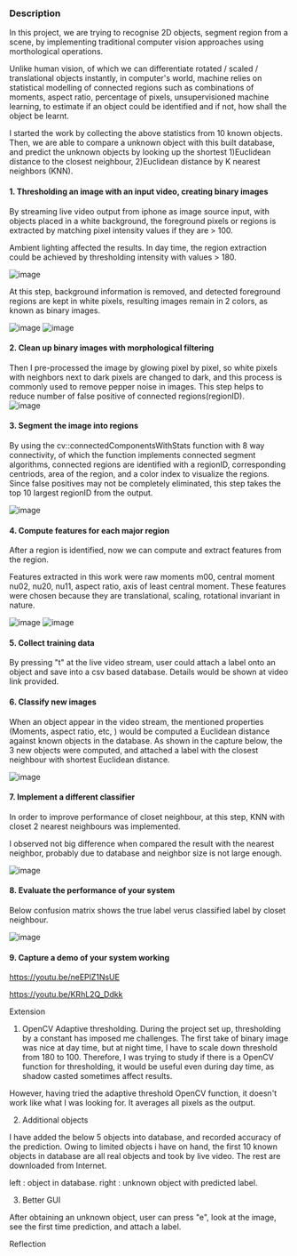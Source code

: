 ### Description
In this project, we are trying to recognise 2D objects, segment region from a scene, by implementing traditional computer vision approaches using morthological operations.  

Unlike human vision, of which we can differentiate rotated / scaled / translational objects instantly, in computer's world, machine relies on statistical modelling of connected regions such as combinations of moments, aspect ratio, percentage of pixels, unsupervisioned machine learning, to estimate if an object could be identified and if not, how shall the object be learnt.

I started the work by collecting the above statistics from 10 known objects.  Then, we are able to compare a unknown object with this built database, and predict the unknown objects by looking up the shortest 1)Euclidean distance to the closest neighbour, 2)Euclidean distance by K nearest neighbors (KNN).

#### 1. Thresholding an image with an input video, creating binary images
By streaming live video output from iphone as image source input, with objects placed in a white background, the foreground pixels or regions is extracted by matching pixel intensity values if they are > 100.  

Ambient lighting affected the results.  In day time, the region extraction could be achieved by thresholding intensity with values > 180.  

![image](https://user-images.githubusercontent.com/21034990/218853198-49974bcb-b7c7-422a-a7e6-1e8f9fe1509c.png)

At this step, background information is removed, and detected foreground regions are kept in white pixels, resulting images remain in 2 colors, as known as binary images.

![image](https://user-images.githubusercontent.com/21034990/218847967-65621304-86e2-46de-b57a-306ef83b4d0e.png)
![image](https://user-images.githubusercontent.com/21034990/218848004-62eac2ec-0887-40ce-a326-0581a2d95807.png)

#### 2.  Clean up binary images with morphological filtering
Then I pre-processed the image by glowing pixel by pixel, so white pixels with neighbors next to dark pixels are changed to dark, and this process is commonly used to remove pepper noise in images.  This step helps to reduce number of false positive of connected regions(regionID).<br>
![image](https://user-images.githubusercontent.com/21034990/218848069-7fd144f2-a5a0-4f47-9c79-65bfc37455bd.png)

#### 3.  Segment the image into regions
By using the cv::connectedComponentsWithStats function with 8 way connectivity, of which the function implements connected segment algorithms, connected regions are identified with a regionID, corresponding centriods, area of the region, and a color index to visualize the regions.  Since false positives may not be completely eliminated, this step takes the top 10 largest regionID from the output.

![image](https://user-images.githubusercontent.com/21034990/218848269-d69aa825-914e-4a8b-a668-38b2960d3c2e.png)

#### 4.  Compute features for each major region
After a region is identified, now we can compute and extract features from the region. 

Features extracted in this work were raw moments m00, central moment nu02, nu20, nu11, aspect ratio, axis of least central moment.  These features were chosen because they are translational, scaling, rotational invariant in nature.

![image](https://user-images.githubusercontent.com/21034990/218848329-c4f7ad3d-d75a-4351-b8af-d547d18c60b3.png)
![image](https://user-images.githubusercontent.com/21034990/218848459-b8b2a69d-a5b4-4d7b-9303-2623bbb08c0e.png)

#### 5.  Collect training data
By pressing "t" at the live video stream, user could attach a label onto an object and save into a csv based database.  Details would be shown at video link provided.


#### 6.  Classify new images
When an object appear in the video stream, the mentioned properties (Moments, aspect ratio, etc, ) would be computed a Euclidean distance against known objects in the database.  As shown in the capture below, the 3 new objects were computed, and attached a label with the closest neighbour with shortest Euclidean distance.

![image](https://user-images.githubusercontent.com/21034990/218848507-823ef8e4-faac-432e-82dc-7b7623f75d26.png)

#### 7.  Implement a different classifier
In order to improve performance of closet neighbour, at this step, KNN with closet 2 nearest neighbours was implemented. 

I observed not big difference when compared the result with the nearest neighbor, probably due to database and neighbor size is not large enough.

![image](https://user-images.githubusercontent.com/21034990/218848608-ed2a3152-8ebf-410a-8747-300c62d35f5d.png)

#### 8.  Evaluate the performance of your system
Below confusion matrix shows the true label verus classified label by closet neighbour.

![image](https://user-images.githubusercontent.com/21034990/218848790-a93b5494-d06a-44dd-925b-18bff9e88f25.png)

#### 9.  Capture a demo of your system working
https://youtu.be/neEPlZ1NsUE

https://youtu.be/KRhL2Q_Ddkk

Extension
1.  OpenCV Adaptive thresholding.
During the project set up, thresholding by a constant has imposed me challenges.  The first take of binary image was nice at day time, but at night time, I have to scale down threshold from 180 to 100.  Therefore, I was trying to study if there is a OpenCV function for thresholding, it would be useful even during day time, as shadow casted sometimes affect results.

However, having tried the adaptive threshold OpenCV function, it doesn't work like what I was looking for.  It averages all pixels as the output.



2.  Additional objects

I have added the below 5 objects into database, and recorded accuracy of the prediction.  Owing to limited objects i have on hand, the first 10 known objects in database are all real objects and took by live video.  The rest are downloaded from Internet.



left : object in database.  right : unknown object with predicted label.











3.  Better GUI

After obtaining an unknown object, user can press "e", look at the image, see the first time prediction, and attach a label.





Reflection
